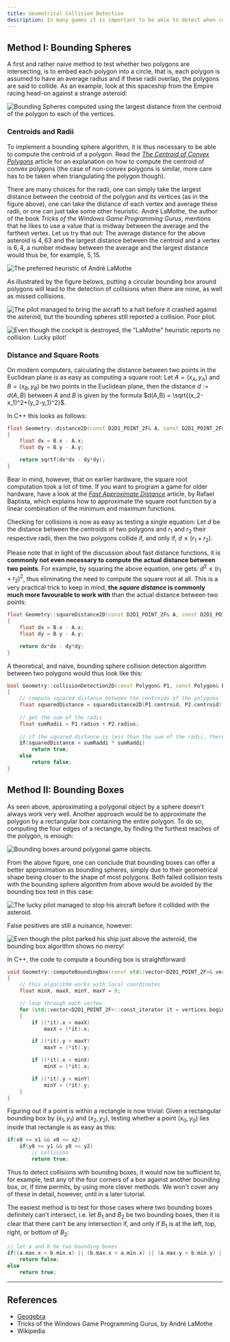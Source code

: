 ```yaml
---
title: Geometrical Collision Detection
description: In many games it is important to be able to detect when certain game objects collide with eacher other. In this tutorial we will learn two different ways to tackle the collision detection problem for polygonal objects.
---
```


## Method I: Bounding Spheres
A first and rather naive method to test whether two polygons are intersecting, is to embed each polygon into a circle, that is, each polygon is assumed to have an average radius and if these radii overlap, the polygons are said to collide. As an example, look at this spaceship from the Empire racing head-on against a strange asteroid:

![Bounding Spheres computed using the largest distance from the centroid of the polygon to each of the vertices.](../../../../../assets/mathematics/geometry/euclidean/spaceShipAsteroid.webp)

### Centroids and Radii
To implement a bounding sphere algorithm, it is thus necessary to be able to compute the centroid of a polygon. Read the *[The Centroid of Convex Polygons]()* article for an explanation on how to compute the centroid of convex polygons (the case of non-convex polygons is similar, more care has to be taken when triangulating the polygon though).

There are many choices for the radii, one can simply take the largest distance between the centroid of the polygon and its vertices (as in the figure above), one can take the distance of each vertex and average these radii, or one can just take some other heuristic. André LaMothe, the author of the book *Tricks of the Windows Game Programming Gurus*, mentions that he likes to use a value that is midway between the average and the farthest vertex. Let us try that out: The average distance for the above asteroid is $4,63$ and the largest distance between the centroid and a vertex is $6,4$, a number midway between the average and the largest distance would thus be, for example, $5,15$.

![The preferred heuristic of André LaMothe](../../../../../assets/mathematics/geometry/euclidean/spaceShipAsteroidHeuristic.webp)

As illustrated by the figure belows, putting a circular bounding box around polygons will lead to the detection of collisions when there are none, as well as missed collisions.

![The pilot managed to bring the aicraft to a halt before it crashed against the asteroid, but the bounding spheres still reported a collision. Poor pilot.](../../../../../assets/mathematics/geometry/euclidean/spaceShipAsteroidFalseCollision.webp)

![Even though the cockpit is destroyed, the "LaMothe" heuristic reports no collision. Lucky pilot!](../../../../../assets/mathematics/geometry/euclidean/spaceShipAsteroidMissedCollision.webp)

### Distance and Square Roots
On modern computers, calculating the distance between two points in the Euclidean plane is as easy as computing a square root: Let $A=(x_A,y_A)$ and $B=(x_B,y_B)$ be two points in the Euclidean plane, then the distance $d:=d(A,B)$ between $A$ and $B$ is given by the formula $d(A,B) = \sqrt{(x_2-x_1)^2+(y_2-y_1)^2}$. 

In C++ this looks as follows:

```cpp
float Geometry::distance2D(const D2D1_POINT_2F& A, const D2D1_POINT_2F& B)
{
	float dx = B.x - A.x;
	float dy = B.y - A.y;

	return sqrtf(dx*dx - dy*dy);
}
```

Bear in mind, however, that on earlier hardware, the square root computation took a lot of time. If you want to program a game for older hardware, have a look at the [*Fast Approximate Distance*](https://oroboro.com/fast-approximate-distance/) article, by Rafael Baptista, which explains how to approximate the square root function by a linear combination of the minimum and maximum functions.

Checking for collisions is now as easy as testing a single equation: Let $d$ be the distance between the centroids of two polygons and $r_1$ and $r_2$ their respective radii, then the two polygons collide if, and only if, $d \leq (r_1+r_2)$.

Please note that in light of the discussion about fast distance functions, it is **commonly not even necessary to compute the actual distance between two points**. For example, by squaring the above equation, one gets: $d^2 \leq (r_1+r_2)^2$, thus eliminating the need to compute the square root at all. This is a very practical trick to keep in mind, **the *square distance* is commonly much more favourable to work with** than the actual distance between two points:

```cpp
float Geometry::squareDistance2D(const D2D1_POINT_2F& A, const D2D1_POINT_2F& B)
{
	float dx = B.x - A.x;
	float dy = B.y - A.y;

	return dx*dx - dy*dy;
}
```

A theoretical, and naive, bounding sphere collision detection algorithm between two polygons would thus look like this:

```cpp
bool Geometry::collisionDetection2D(const Polygon& P1, const Polygon& P2)
{
    // compute squared distance between the centroids of the polygons
    float squaredDistance = squareDistance2D(P1.centroid, P2.centroid);
    
    // get the sum of the radii
    float sumRadii = P1.radius + P2.radius;
    
    // if the squared distance is less than the sum of the radii, there is a collision
    if(squaredDistance < sumRaddi * sumRaddi)
        return true;
    else
        return false;
}
```

## Method II: Bounding Boxes
As seen above, approximating a polygonal object by a sphere doesn't always work very well. Another approach would be to approximate the polygon by a rectangular box containing the entire polygon. To do so, computing the four edges of a rectangle, by finding the furthest reaches of the polygon, is enough:

![Bounding boxes around polygonal game objects.](../../../../../assets/mathematics/geometry/euclidean/spaceShipAsteroidBoundingBox.webp)

From the above figure, one can conclude that bounding boxes can offer a better approximation as bounding spheres, simply due to their geometrical shape being closer to the shape of most polygons. Both failed collision tests with the bounding sphere algorithm from above would be avoided by the bounding box test in this case:

![The lucky pilot managed to stop his aircraft before it collided with the asteroid.](../../../../../assets/mathematics/geometry/euclidean/spaceShipAsteroidBoundingGood.webp)

False positives are still a nuisance, however:

![Even though the pilot parked his ship just above the asteroid, the bounding box algorithm shows no mercy!](../../../../../assets/mathematics/geometry/euclidean/spaceShipAsteroidBoundingBad.webp)

In C++, the code to compute a bounding box is straightforward:

```cpp
void Geometry::computeBoundingBox(const std::vector<D2D1_POINT_2F>& vertices, D2D1_POINT_2F* leftTop, D2D1_POINT_2F* rightBottom)
{
	// this algorithm works with local coordinates
	float minX, maxX, minY, maxY = 0;

	// loop through each vertex
	for (std::vector<D2D1_POINT_2F>::const_iterator it = vertices.begin(); it != vertices.end(); it++)
	{
		if ((*it).x > maxX)
			maxX = (*it).x;

		if ((*it).y > maxY)
			maxY = (*it).y;

		if ((*it).x < minX)
			minX = (*it).x;

		if ((*it).y < minY)
			minY = (*it).y;
	}
}
```

Figuring out if a point is within a rectangle is now trivial: Given a rectangular bounding box by $(x_1, y_1)$ and $(x_2, y_2)$, testing whether a point $(x_0,y_0)$ lies inside that rectangle is as easy as this:

```cpp
if(x0 >= x1 && x0 <= x2)
    if(y0 >= y1 && y0 <= y2)
        // collision
        return true;
```

Thus to detect collisions with bounding boxes, it would now be sufficient to, for example, test any of the four corners of a box against another bounding box, or, if time permits, by using more clever methods. We won't cover any of these in detail, however, until in a later tutorial.

The easiest method is to test for those cases where two bounding boxes definitely can't intersect, i.e. let $B_1$ and $B_2$ be two bounding boxes, then it is clear that there can't be any intersection if, and only if $B_1$ is at the left, top, right, or bottom of $B_2$:

```cpp
// let a and b be two bounding boxes
if((a.max.x < b.min.x) || (b.max.x < a.min.x) || (a.max.y < b.min.y) || b.max.y < a.min.y)
    return false;
else
    return true;
```

---

## References
* [Geogebra](https://www.geogebra.org/)
* Tricks of the Windows Game Programming Gurus, by André LaMothe
* Wikipedia